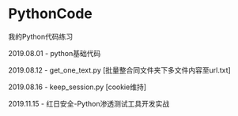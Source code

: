 # PythonCode
我的Python代码练习

2019.08.01 - python基础代码

2019.08.12 - get_one_text.py [批量整合同文件夹下多文件内容至url.txt]

2019.08.16 - keep_session.py [cookie维持]

2019.11.15 - 红日安全-Python渗透测试工具开发实战
